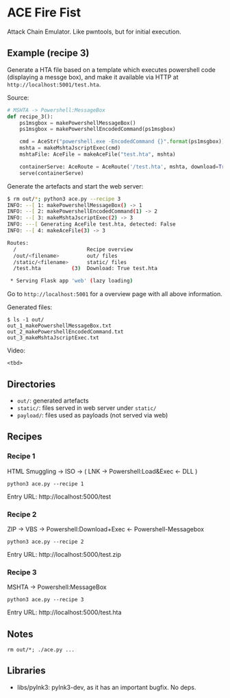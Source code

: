 # ACE Fire Fist 

Attack Chain Emulator. Like pwntools, but for initial execution. 


## Example (recipe 3)

Generate a HTA file based on a template which executes powershell code (displaying a messge box),
and make it available via HTTP at `http://localhost:5001/test.hta`. 

Source:
```py
# MSHTA -> Powershell:MessageBox
def recipe_3():
    ps1msgbox = makePowershellMessageBox()
    ps1msgbox = makePowershellEncodedCommand(ps1msgbox)

    cmd = AceStr("powershell.exe -EncodedCommand {}".format(ps1msgbox))
    mshta = makeMshtaJscriptExec(cmd)
    mshtaFile: AceFile = makeAceFile("test.hta", mshta)

    containerServe: AceRoute = AceRoute('/test.hta', mshta, download=True, downloadName='test.hta')
    serve(containerServe)
```

Generate the artefacts and start the web server:
```sh
$ rm out/*; python3 ace.py --recipe 3
INFO: --[ 1: makePowershellMessageBox() -> 1
INFO: --[ 2: makePowershellEncodedCommand(1) -> 2
INFO: --[ 3: makeMshtaJscriptExec(2) -> 3
INFO: ---[ Generating AceFile test.hta, detected: False
INFO: --[ 4: makeAceFile(3) -> 3

Routes:
  /                       Recipe overview
  /out/<filename>         out/ files
  /static/<filename>      static/ files
  /test.hta          (3)  Download: True test.hta

 * Serving Flask app 'web' (lazy loading)
```

Go to `http://localhost:5001` for a overview page with all above information.

Generated files:
```
$ ls -1 out/
out_1_makePowershellMessageBox.txt
out_2_makePowershellEncodedCommand.txt
out_3_makeMshtaJscriptExec.txt
```

Video: 
```
<tbd>
```

## Directories

* `out/`: generated artefacts
* `static/`: files served in web server under `static/`
* `payload/`: files used as payloads (not served via web)


## Recipes

### Recipe 1

HTML Smuggling -> ISO -> ( LNK -> Powershell:Load&Exec <- DLL )

```
python3 ace.py --recipe 1
```

Entry URL: http://localhost:5000/test


### Recipe 2

ZIP -> VBS -> Powershell:Download+Exec <- Powershell-Messagebox

```
python3 ace.py --recipe 2
```

Entry URL: http://localhost:5000/test.zip


### Recipe 3

MSHTA -> Powershell:MessageBox

```
python3 ace.py --recipe 3
```

Entry URL: http://localhost:5000/test.hta


## Notes

```
rm out/*; ./ace.py ...
```


## Libraries

* libs/pylnk3: pylnk3-dev, as it has an important bugfix. No deps. 

